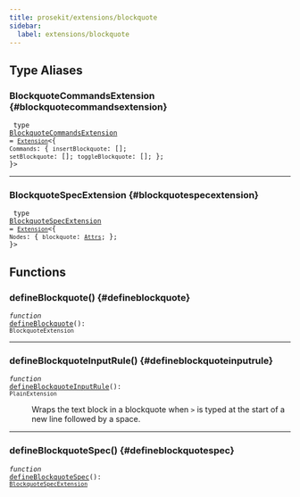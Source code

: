 ```yaml
---
title: prosekit/extensions/blockquote
sidebar:
  label: extensions/blockquote
---
```


## Type Aliases

### BlockquoteCommandsExtension {#blockquotecommandsextension}

<dl>

<dt>

<code data-typedoc-declaration><i></i> type <a id="blockquotecommandsextension" href="#blockquotecommandsextension">BlockquoteCommandsExtension</a> = [`Extension`](../core.md#extension-1)\<\{ `Commands`: \{ `insertBlockquote`: \[\]; `setBlockquote`: \[\]; `toggleBlockquote`: \[\]; \}; \}\></code>

</dt>

</dl>

***

### BlockquoteSpecExtension {#blockquotespecextension}

<dl>

<dt>

<code data-typedoc-declaration><i></i> type <a id="blockquotespecextension" href="#blockquotespecextension">BlockquoteSpecExtension</a> = [`Extension`](../core.md#extension-1)\<\{ `Nodes`: \{ `blockquote`: [`Attrs`](../pm/model.md#attrs-7); \}; \}\></code>

</dt>

</dl>

## Functions

### defineBlockquote() {#defineblockquote}

<dl>

<dt>

<code data-typedoc-declaration><i>function</i> <i></i> <a id="defineblockquote-2" href="#defineblockquote-2">defineBlockquote</a>(): `BlockquoteExtension`</code>

</dt>

<dd>

</dd>

</dl>

***

### defineBlockquoteInputRule() {#defineblockquoteinputrule}

<dl>

<dt>

<code data-typedoc-declaration><i>function</i> <i></i> <a id="defineblockquoteinputrule-2" href="#defineblockquoteinputrule-2">defineBlockquoteInputRule</a>(): `PlainExtension`</code>

</dt>

<dd>

Wraps the text block in a blockquote when `>` is typed at the start of a new
line followed by a space.

</dd>

</dl>

***

### defineBlockquoteSpec() {#defineblockquotespec}

<dl>

<dt>

<code data-typedoc-declaration><i>function</i> <i></i> <a id="defineblockquotespec-2" href="#defineblockquotespec-2">defineBlockquoteSpec</a>(): [`BlockquoteSpecExtension`](#blockquotespecextension)</code>

</dt>

</dl>

